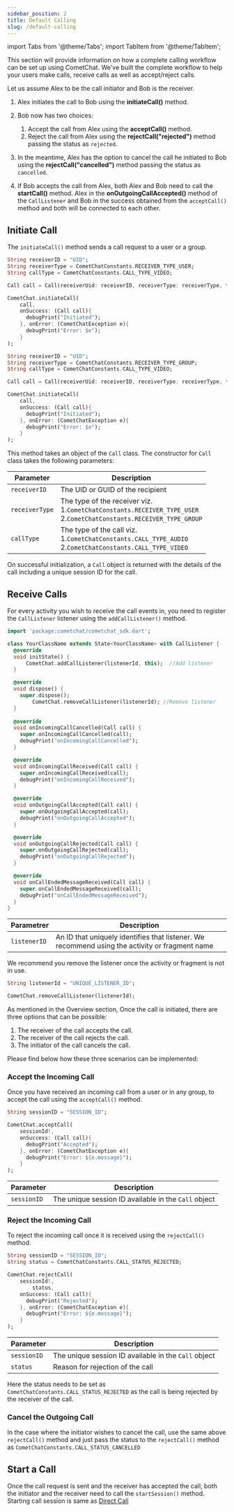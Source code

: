 ```yaml
---
sidebar_position: 2
title: Default Calling
slug: /default-calling
---
```


import Tabs from '@theme/Tabs';
import TabItem from '@theme/TabItem';

This section will provide information on how a complete calling workflow can be set up using CometChat. We've built the complete workflow to help your users make calls, receive calls as well as accept/reject calls.

Let us assume Alex to be the call initiator and Bob is the receiver.

1. Alex initiates the call to Bob using the **initiateCall()** method.
2. Bob now has two choices:
    1. Accept the call from Alex using the **acceptCall()** method.
    2. Reject the call from Alex using the **rejectCall("rejected")** method passing the status as `rejected`.

3. In the meantime, Alex has the option to cancel the call he initiated to Bob using the **rejectCall("cancelled")** method passing the status as `cancelled`.
4. If Bob accepts the call from Alex, both Alex and Bob need to call the **startCall()** method. Alex in the **onOutgoingCallAccepted()** method of the `CallListener` and Bob in the success obtained from the `acceptCall()` method and both will be connected to each other.

## Initiate Call

The `initiateCall()` method sends a call request to a user or a group.

<Tabs>
<TabItem value="1" label="Dart (User)">

```Dart
String receiverID = "UID";
String receiverType = CometChatConstants.RECEIVER_TYPE_USER;
String callType = CometChatConstants.CALL_TYPE_VIDEO;

Call call = Call(receiverUid: receiverID, receiverType: receiverType, type: callType);

CometChat.initiateCall(
    call,
    onSuccess: (Call call){
      debugPrint("Initiated");
    }, onError: (CometChatException e){
      debugPrint("Error: $e");
    }
);
```

</TabItem>
<TabItem value="2" label="Dart (Group)">

```Dart
String receiverID = "UID";
String receiverType = CometChatConstants.RECEIVER_TYPE_GROUP;
String callType = CometChatConstants.CALL_TYPE_VIDEO;

Call call = Call(receiverUid: receiverID, receiverType: receiverType, type: callType);

CometChat.initiateCall(
    call,
    onSuccess: (Call call){
      debugPrint("Initiated");
    }, onError: (CometChatException e){
      debugPrint("Error: $e");
    }
);
```

</TabItem>
</Tabs>



This method takes an object of the `Call` class. The constructor for `Call` class takes the following parameters:

| Parameter | Description | 
| ---- | ---- | 
| `receiverID` | The UID or GUID of the recipient | 
| `receiverType` | The type of the receiver viz.<br/>1.`CometChatConstants.RECEIVER_TYPE_USER`<br/>2.`CometChatConstants.RECEIVER_TYPE_GROUP` | 
| `callType` | The type of the call viz.<br/>1.`CometChatConstants.CALL_TYPE_AUDIO`<br/>2.`CometChatConstants.CALL_TYPE_VIDEO` | 


On successful initialization, a `Call` object is returned with the details of the call including a unique session ID for the call.

## Receive Calls

For every activity you wish to receive the call events in, you need to register the `CallListener` listener using the `addCallListener()` method.

<Tabs>
<TabItem value="1" label="Dart">

```Dart
import 'package:cometchat/cometchat_sdk.dart';

class YourClassName extends State<YourClassName> with CallListener {
  @override
  void initState() {
      CometChat.addCallListener(listenerId, this);  //Add listener
  }

  @override
  void dispose() {
    super.dispose();
		CometChat.removeCallListener(listenerId); //Remove listener
  }
  
  @override
  void onIncomingCallCancelled(Call call) {
    super.onIncomingCallCancelled(call);
    debugPrint("onIncomingCallCancelled");
  }

  @override
  void onIncomingCallReceived(Call call) {
    super.onIncomingCallReceived(call);
    debugPrint("onIncomingCallReceived");
  }

  @override
  void onOutgoingCallAccepted(Call call) {
    super.onOutgoingCallAccepted(call);
    debugPrint("onOutgoingCallAccepted");
  }

  @override
  void onOutgoingCallRejected(Call call) {
    super.onOutgoingCallRejected(call);
    debugPrint("onOutgoingCallRejected");
  }

  @override
  void onCallEndedMessageReceived(Call call) {
    super.onCallEndedMessageReceived(call);
    debugPrint("onCallEndedMessageReceived");
  }
}
```

</TabItem>
</Tabs>



| Parametrer | Description | 
| ---- | ---- | 
| `listenerID` | An ID that uniquely identifies that listener. We recommend using the activity or fragment name | 


We recommend you remove the listener once the activity or fragment is not in use.

<Tabs>
<TabItem value="1" label="Dart">

```Dart
String listenerId = "UNIQUE_LISTENER_ID";

CometChat.removeCallListener(listenerId);
```

</TabItem>
</Tabs>



As mentioned in the Overview section, Once the call is initiated, there are three options that can be possible:

1. The receiver of the call accepts the call.
2. The receiver of the call rejects the call.
3. The initiator of the call cancels the call.

Please find below how these three scenarios can be implemented:

### Accept the Incoming Call

Once you have received an incoming call from a user or in any group, to accept the call using the `acceptCall()` method.

<Tabs>
<TabItem value="1" label="Dart">

```Dart
String sessionID = "SESSION_ID";

CometChat.acceptCall(
    sessionId!,
    onSuccess: (Call call){
      debugPrint("Accepted");
    }, onError: (CometChatException e){
      debugPrint("Error: ${e.message}");
    }
);
```

</TabItem>
</Tabs>



| Parameter | Description | 
| ---- | ---- | 
| `sessionID` | The unique session ID available in the `Call` object | 


### Reject the Incoming Call

To reject the incoming call once it is received using the `rejectCall()` method.

<Tabs>
<TabItem value="1" label="Dart">

```Dart
String sessionID = "SESSION_ID";
String status = CometChatConstants.CALL_STATUS_REJECTED;

CometChat.rejectCall(
    sessionId!,
 		status,
    onSuccess: (Call call){
      debugPrint("Rejected");
    }, onError: (CometChatException e){
      debugPrint("Error: ${e.message}");
    }
);
```

</TabItem>
</Tabs>



| Parameter | Description | 
| ---- | ---- | 
| `sessionID` | The unique session ID available in the `Call` object | 
| `status` | Reason for rejection of the call | 


Here the status needs to be set as `CometChatConstants.CALL_STATUS_REJECTED` as the call is being rejected by the receiver of the call.

### Cancel the Outgoing Call

In the case where the initiator wishes to cancel the call, use the same above `rejectCall()` method and just pass the status to the `rejectCall()` method as `CometChatConstants.CALL_STATUS_CANCELLED`

## Start a Call

Once the call request is sent and the receiver has accepted the call, both the initiator and the receiver need to call the `startSession()` method. Starting call session is same as [Direct Call](./direct-calling)